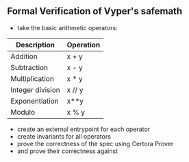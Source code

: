 ## Formal Verification of Vyper's safemath
- take the basic arithmetic operators:

| Description                | Operation  |
|----------------------------|------------|
| Addition                   | x + y      |
| Subtraction                | x - y      |
| Multiplication             | x * y      |
| Integer division           | x // y     |
| Exponentiation             | x**y       |
| Modulo                     | x % y      |


- create an external entrypoint for each operator
- create invariants for all operators
- prove the correctness of the spec using Certora Prover
- and prove their correctness against 